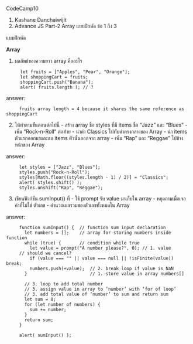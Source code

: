 CodeCamp10  
1. Kashane Danchaiwijit  
2. Advance JS Part-2 Array แบบฝึกหัด  ข้อ 1 ถึง 3

แบบฝึกหัด 

**Array**    
1) ผลลัพธ์ของความยาว array คืออะไร

         let fruits = ["Apples", "Pear", "Orange"];
         let shoppingCart = fruits;
         shoppingCart.push("Banana");
         alert( fruits.length ); // ?

answer: 

         fruits array length = 4 because it shares the same reference as shoppingCart

2) ให้ทำตามขั้นตอนต่อไปนี้
        - สร้าง array ชื่อ styles ที่มี items ชื่อ “Jazz” และ “Blues”
        - เพิ่ม “Rock-n-Roll” ต่อท้าย
        - นำค่า Classics ไปทับค่าตรงกลางของ Array
        - นำ items ตัวแรกออกมาและลบ items ตัวนั้นออกจาก array
        - เพิ่ม “Rap” และ “Reggae” ไปข้างหน้าของ Array

answer:

         let styles = ["Jazz", "Blues"];  
         styles.push("Rock-n-Roll");   
         styles[Math.floor((styles.length - 1) / 2)] = "Classics"; 
         alert( styles.shift() );   	 
         styles.unshift("Rap", "Reggae"); 



3) เขียนฟังก์ชัน sumInput() ที่
        - ใช้ prompt รับ value มาเก็บใน array
        - หยุดถามเมื่อเจอค่าที่ไม่ใช่ ตัวเลข
        - คำนวณผลรวมของตัวเลขทั้งหมดใน Array

answer:  

         function sumInput() {  // function sum input declaration
           let numbers = [];    // array for storing numbers inside function
           while (true) {       // condition while true
             let value = prompt("A number please?", 0); // 1. value
         // should we cancel?
             if (value === "" || value === null || !isFinite(value)) break;
             numbers.push(+value);  // 2. break loop if value is NaN
           }                        // 1. store value in array numbers[]

           // 3. loop to add total number
           // 3. assign value in array to ‘number’ with ‘for of loop’
           // 3. add total value of ‘number’ to sum and return sum
           let sum = 0;             
           for (let number of numbers) {  
             sum += number;       
           }
           return sum;
         }

         alert( sumInput() );








